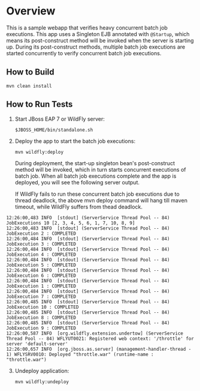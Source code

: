 # Overview

This is a sample webapp that verifies heavy concurrent batch job executions.
This app uses a Singleton EJB annotated with `@Startup`, which means its
post-construct method will be invoked when the server is starting up.
During its post-construct methods, multiple batch job executions are
started concurrently to verify concurrent batch job executions.

## How to Build

    mvn clean install

## How to Run Tests

1. Start JBoss EAP 7 or WildFly server:
    
    ```
    $JBOSS_HOME/bin/standalone.sh
    ```
  
2. Deploy the app to start the batch job executions:

   ```
   mvn wildfly:deploy
   ```

   During deployment, the start-up singleton bean's post-construct method
   will be invoked, which in turn starts concurrent executions of batch job.
   When all batch job executions complete and the app is deployed, you will
   see the following server output.

   If WildFly fails to run these concurrent batch job executions due to thread
   deadlock, the above mvn deploy command will hang till maven timeout, while
   WildFly suffers from thead deadlock.

```
12:26:00,483 INFO  [stdout] (ServerService Thread Pool -- 84) JobExecutions 10 [2, 3, 4, 5, 6, 1, 7, 10, 8, 9]
12:26:00,483 INFO  [stdout] (ServerService Thread Pool -- 84) JobExecution 2 : COMPLETED
12:26:00,484 INFO  [stdout] (ServerService Thread Pool -- 84) JobExecution 3 : COMPLETED
12:26:00,484 INFO  [stdout] (ServerService Thread Pool -- 84) JobExecution 4 : COMPLETED
12:26:00,484 INFO  [stdout] (ServerService Thread Pool -- 84) JobExecution 5 : COMPLETED
12:26:00,484 INFO  [stdout] (ServerService Thread Pool -- 84) JobExecution 6 : COMPLETED
12:26:00,484 INFO  [stdout] (ServerService Thread Pool -- 84) JobExecution 1 : COMPLETED
12:26:00,484 INFO  [stdout] (ServerService Thread Pool -- 84) JobExecution 7 : COMPLETED
12:26:00,485 INFO  [stdout] (ServerService Thread Pool -- 84) JobExecution 10 : COMPLETED
12:26:00,485 INFO  [stdout] (ServerService Thread Pool -- 84) JobExecution 8 : COMPLETED
12:26:00,485 INFO  [stdout] (ServerService Thread Pool -- 84) JobExecution 9 : COMPLETED
12:26:00,587 INFO  [org.wildfly.extension.undertow] (ServerService Thread Pool -- 84) WFLYUT0021: Registered web context: '/throttle' for server 'default-server'
12:26:00,657 INFO  [org.jboss.as.server] (management-handler-thread - 1) WFLYSRV0010: Deployed "throttle.war" (runtime-name : "throttle.war")
```

3. Undeploy application:

    ```
    mvn wildfly:undeploy
    ```
